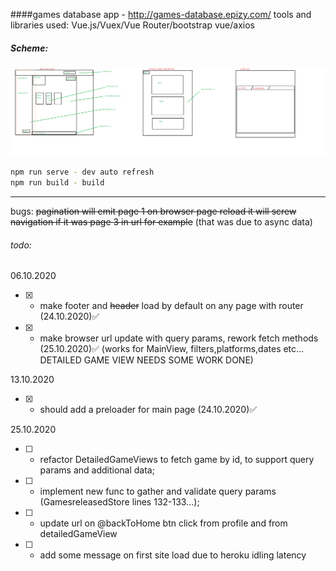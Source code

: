 ####games database app -  http://games-database.epizy.com/
tools and libraries used: Vue.js/Vuex/Vue Router/bootstrap vue/axios
##### Scheme:
![Alt text](src/assets/scheme.png?raw=true "scheme")
```sh
npm run serve - dev auto refresh
npm run build - build
```

****
bugs:
~~pagination will emit page 1 on browser page reload
it will screw navigation if it was page 3 in url for example~~ (that was due to async data)

###### todo:
06.10.2020
- [x] - make footer and ~~header~~ load by default on any page with router (24.10.2020)✅
- [x] - make browser url update with query params, rework fetch methods (25.10.2020)✅ (works for MainView, filters,platforms,dates etc...  DETAILED GAME VIEW NEEDS SOME WORK DONE)


13.10.2020

- [x] - should add a preloader for main page (24.10.2020)✅

25.10.2020

- [ ] - refactor DetailedGameViews to fetch game by id, to support query params and additional data;
- [ ] - implement new func to gather and validate query params (GamesreleasedStore lines 132-133...);
- [ ] - update url on @backToHome btn click from profile and from detailedGameView
- [ ] - add some message on first site load due to heroku idling latency
